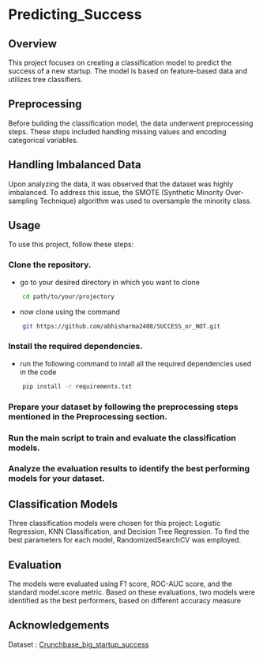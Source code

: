 # Predicting_Success

## Overview

This project focuses on creating a classification model to predict the success of a new startup. The model is based on feature-based data and utilizes tree classifiers.

## Preprocessing

Before building the classification model, the data underwent preprocessing steps. These steps included handling missing values and encoding categorical variables.

## Handling Imbalanced Data

Upon analyzing the data, it was observed that the dataset was highly imbalanced. To address this issue, the SMOTE (Synthetic Minority Over-sampling Technique) algorithm was used to oversample the minority class.

## Usage

To use this project, follow these steps:

### Clone the repository.
- go to your desired directory in which you want to clone

```bash
    cd path/to/your/projectory
```
- now clone using the command 
```bash
    git https://github.com/abhisharma2408/SUCCESS_or_NOT.git
```

### Install the required dependencies.
- run the following command to intall all the required dependencies used in the code
```bash
    pip install -r requirements.txt
```

### Prepare your dataset by following the preprocessing steps mentioned in the Preprocessing section.
### Run the main script to train and evaluate the classification models.
### Analyze the evaluation results to identify the best performing models for your dataset.

## Classification Models

Three classification models were chosen for this project: Logistic Regression, KNN Classification, and Decision Tree Regression. To find the best parameters for each model, RandomizedSearchCV was employed.

## Evaluation

The models were evaluated using F1 score, ROC-AUC score, and the standard model.score metric. Based on these evaluations, two models were identified as the best performers, based on different accuracy measure

## Acknowledgements

Dataset : [Crunchbase_big_startup_success](https://www.kaggle.com/datasets/yanmaksi/big-startup-secsees-fail-dataset-from-crunchbase)
